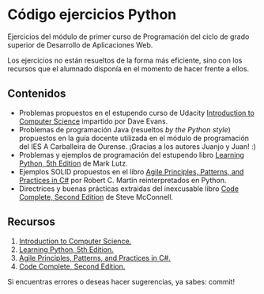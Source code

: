 Código ejercicios Python
========================

Ejercicios del módulo de primer curso de Programación del ciclo de grado superior de Desarrollo de Aplicaciones Web.

Los ejercicios no están resueltos de la forma más eficiente, sino con los recursos que el alumnado disponía en el momento de hacer frente a ellos.

## Contenidos

 - Problemas propuestos en el estupendo curso de Udacity [Introduction to Computer Science](https://www.udacity.com/course/intro-to-computer-science--cs101) impartido por Dave Evans.
 - Problemas de programación Java (resueltos _by the Python style_) propuestos en la guía docente utilizada en el módulo de programación del IES A Carballeira de Ourense. ¡Gracias a los autores Juanjo y Juan! :)
 - Problemas y ejemplos de programación del estupendo libro [Learning Python, 5th Edition](http://shop.oreilly.com/product/0636920028154.do) de Mark Lutz.
 - Ejemplos SOLID propuestos en el libro [Agile Principles, Patterns, and Practices in C#](http://www.objectmentor.com/PPP/) por Robert C. Martin reinterpretados en Python.
 - Directrices y buenas prácticas extraidas del inexcusable libro [Code Complete, Second Edition](http://cc2e.com/) de  Steve McConnell.
 
## Recursos
 1. [Introduction to Computer Science.](https://www.udacity.com/course/intro-to-computer-science--cs101)
 2. [Learning Python, 5th Edition.](http://shop.oreilly.com/product/0636920028154.do)
 3. [Agile Principles, Patterns, and Practices in C#.](http://www.objectmentor.com/PPP/)
 4. [Code Complete, Second Edition.](http://cc2e.com/)
 
Si encuentras errores o deseas hacer sugerencias, ya sabes: commit!
